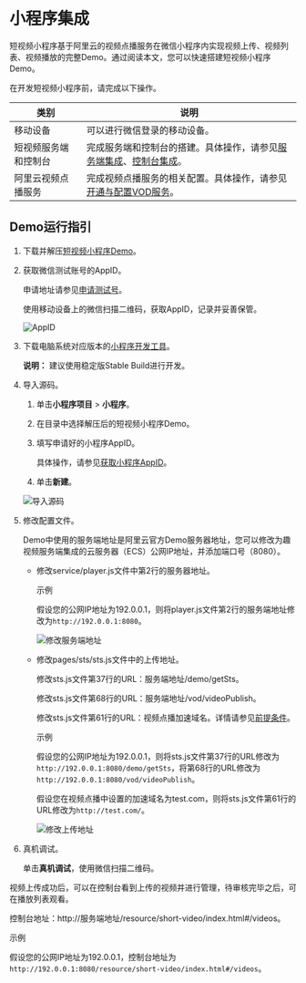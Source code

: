 # 小程序集成

短视频小程序基于阿里云的视频点播服务在微信小程序内实现视频上传、视频列表、视频播放的完整Demo。通过阅读本文，您可以快速搭建短视频小程序Demo。

在开发短视频小程序前，请完成以下操作。

|类别|说明|
|--|--|
|移动设备|可以进行微信登录的移动设备。|
|短视频服务端和控制台|完成服务端和控制台的搭建。具体操作，请参见[服务端集成](/cn.zh-CN/趣视频解决方案/服务端集成.md)、[控制台集成](/cn.zh-CN/趣视频解决方案/控制台集成.md)。|
|阿里云视频点播服务|完成视频点播服务的相关配置。具体操作，请参见[开通与配置VOD服务](/cn.zh-CN/趣视频解决方案/开通与配置VOD服务.md)。|

## Demo运行指引

1.  下载并解压[短视频小程序Demo](https://alivc-demo-cms.alicdn.com/versionProduct/sourceCode/upload/miniProgram/aliyun-qushipin-miniprogram_0111_1.0.0.zip)。

2.  获取微信测试账号的AppID。

    申请地址请参见[申请测试号](https://developers.weixin.qq.com/community/welogin?redirect_url=%2Fsandbox)。

    使用移动设备上的微信扫描二维码，获取AppID，记录并妥善保管。

    ![AppID](https://static-aliyun-doc.oss-accelerate.aliyuncs.com/assets/img/zh-CN/7302330161/p205813.png)

3.  下载电脑系统对应版本的[小程序开发工具](https://developers.weixin.qq.com/miniprogram/dev/devtools/download.html)。

    **说明：** 建议使用稳定版Stable Build进行开发。

4.  导入源码。

    1.  单击**小程序项目** \> **小程序**。

    2.  在目录中选择解压后的短视频小程序Demo。

    3.  填写申请好的小程序AppID。

        具体操作，请参见[获取小程序AppID](#step_yqw_fca_y30)。

    4.  单击**新建**。

    ![导入源码](https://static-aliyun-doc.oss-accelerate.aliyuncs.com/assets/img/zh-CN/8302330161/p205819.png)

5.  修改配置文件。

    Demo中使用的服务端地址是阿里云官方Demo服务器地址，您可以修改为趣视频服务端集成的云服务器（ECS）公网IP地址，并添加端口号（8080）。

    -   修改service/player.js文件中第2行的服务器地址。

        示例

        假设您的公网IP地址为192.0.0.1，则将player.js文件第2行的服务端地址修改为`http://192.0.0.1:8080`。

        ![修改服务端地址](https://static-aliyun-doc.oss-accelerate.aliyuncs.com/assets/img/zh-CN/8302330161/p205852.png)

    -   修改pages/sts/sts.js文件中的上传地址。

        修改sts.js文件第37行的URL：服务端地址/demo/getSts。

        修改sts.js文件第68行的URL：服务端地址/vod/videoPublish。

        修改sts.js文件第61行的URL：视频点播加速域名。详情请参见[前提条件](#prereq_9b0_gts_js4)。

        示例

        假设您的公网IP地址为192.0.0.1，则将sts.js文件第37行的URL修改为`http://192.0.0.1:8080/demo/getSts`，将第68行的URL修改为`http://192.0.0.1:8080/vod/videoPublish`。

        假设您在视频点播中设置的加速域名为test.com，则将sts.js文件第61行的URL修改为`http://test.com/`。

        ![修改上传地址](https://static-aliyun-doc.oss-accelerate.aliyuncs.com/assets/img/zh-CN/0043330161/p205853.png)

6.  真机调试。

    单击**真机调试**，使用微信扫描二维码。


视频上传成功后，可以在控制台看到上传的视频并进行管理，待审核完毕之后，可在播放列表观看。

控制台地址：http://服务端地址/resource/short-video/index.html\#/videos。

示例

假设您的公网IP地址为192.0.0.1，控制台地址为`http://192.0.0.1:8080/resource/short-video/index.html#/videos`。

